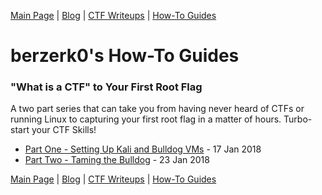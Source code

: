 [Main Page](../index.html) \| [Blog](https://github.com/berzerk0/GitPage/wiki/Post-Listing) \| [CTF Writeups](../CTF-Writeups/CTF-index.html) \| [How-To Guides](../How-To-Guides/HowTo-index.html) <br>

# berzerk0's How-To Guides

### "What is a CTF" to Your First Root Flag

A two part series that can take you from having never heard of CTFs or running Linux to capturing your first root flag in a matter of hours. Turbo-start your CTF Skills!

* [Part One - Setting Up Kali and Bulldog VMs](FirstCTF_1of2_InfoAndSetup.html) - 17 Jan 2018
* [Part Two - Taming the Bulldog](FirstCTF_2of2_TamingTheBulldog.html) - 23 Jan 2018







[Main Page](../index.html) \| [Blog](https://github.com/berzerk0/GitPage/wiki/Post-Listing) \| [CTF Writeups](../CTF-Writeups/CTF-index.html) \| [How-To Guides](../How-To-Guides/HowTo-index.html) <br>
